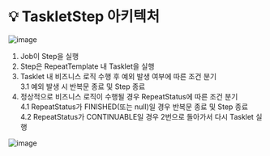 # 💡 TaskletStep 아키텍처

![image](https://github.com/user-attachments/assets/0ef071da-8d00-4b64-8cb3-affb20131882)

1. Job이 Step을 실행
2. Step은 RepeatTemplate 내 Tasklet을 실행
3. Tasklet 내 비즈니스 로직 수행 후 예외 발생 여부에 따른 조건 분기   
3.1 예외 발생 시 반복문 종료 및 Step 종료
4. 정상적으로 비즈니스 로직이 수행될 경우 RepeatStatus에 따른 조건 분기   
4.1 RepeatStatus가 FINISHED(또는 null)일 경우 반복문 종료 및 Step 종료   
4.2 RepeatStatus가 CONTINUABLE일 경우 2번으로 돌아가서 다시 Tasklet 실행

![image](https://github.com/user-attachments/assets/9a2a6c82-86c1-4786-a305-a86beba748eb)
